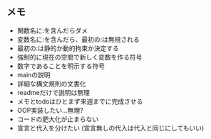 ## メモ

* 関数名に:を含んだらダメ
* 変数名に:を含んだら、最初の:は無視される
* 最初の:は静的か動的拘束か決定する
* 強制的に現在の空間で新しく変数を作る符号
* 数字であることを明示する符号
* mainの説明
* 詳細な構文規則の文書化
* readmeだけで説明は無理
* メモとtodoはひとまず来週までに完成させる
* OOP実装したい...無理?
* コードの肥大化が止まらない
* 宣言と代入を分けたい (宣言無しの代入は代入と同じにしてもいい)